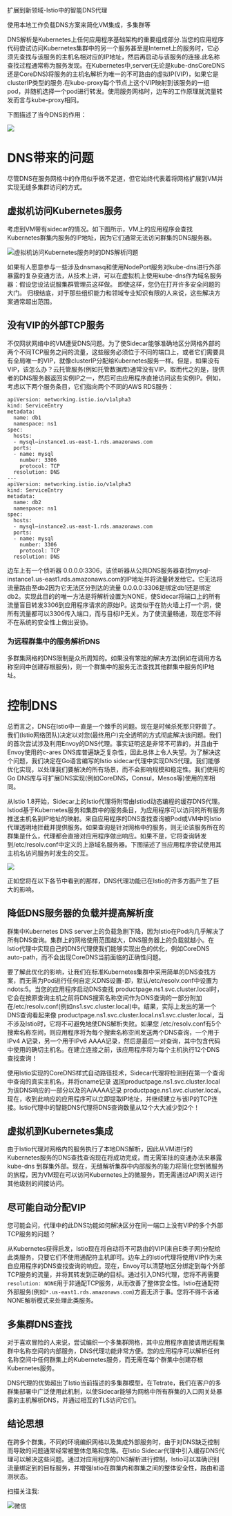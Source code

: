 扩展到新领域-Istio中的智能DNS代理

使用本地工作负载DNS方案来简化VM集成，多集群等

DNS解析是Kubernetes上任何应用程序基础架构的重要组成部分.当您的应用程序代码尝试访问Kubernetes集群中的另一个服务甚至是Internet上的服务时，它必须先查找与该服务的主机名相对应的IP地址，然后再启动与该服务的连接.此名称查找过程通常称为服务发现。在Kubernetes中,server(无论是kube-dnsCoreDNS还是CoreDNS)将服务的主机名解析为唯一的不可路由的虚拟IP(VIP)，如果它是clusterIP类型的服务.在kube-proxy每个节点上这个VIP映射到该服务的一组pod，并随机选择一个pod进行转发。使用服务网格时，边车的工作原理就流量转发而言与kube-proxy相同。

下图描述了当今DNS的作用：

![](http://img.rocdu.top/20201117/role-of-dns-today.png)

# DNS带来的问题

尽管DNS在服务网格中的作用似乎微不足道，但它始终代表着将网格扩展到VM并实现无缝多集群访问的方式。

## 虚拟机访问Kubernetes服务

考虑到VM带有sidecar的情况。如下图所示，VM上的应用程序会查找Kubernetes群集内服务的IP地址，因为它们通常无法访问群集的DNS服务器。

![虚拟机访问Kubernetes服务时的DNS解析问题](http://img.rocdu.top/20201117/vm-dns-resolution-issues.png)

如果有人愿意参与一些涉及dnsmasq和使用NodePort服务对kube-dns进行外部暴露的复杂变通方法，从技术上讲，可以在虚拟机上使用kube-dns作为域名服务器：假设您设法说服集群管理员这样做。 即使这样，您仍在打开许多安全问题的大门。 归根结底，对于那些组织能力和领域专业知识有限的人来说，这些解决方案通常超出范围。

## 没有VIP的外部TCP服务

不仅网状网络中的VM遭受DNS问题。为了使Sidecar能够准确地区分网格外部的两个不同TCP服务之间的流量，这些服务必须位于不同的端口上，或者它们需要具有全局唯一的VIP，就像clusterIP分配给Kubernetes服务一样。但是，如果没有VIP，该怎么办？云托管服务(例如托管数据库)通常没有VIP。取而代之的是，提供者的DNS服务器返回实例IP之一，然后可由应用程序直接访问这些实例IP。例如，考虑以下两个服务条目，它们指向两个不同的AWS RDS服务：


```
apiVersion: networking.istio.io/v1alpha3
kind: ServiceEntry
metadata:
  name: db1
  namespace: ns1
spec:
  hosts:
  - mysql–instance1.us-east-1.rds.amazonaws.com
  ports:
  - name: mysql
    number: 3306
    protocol: TCP
  resolution: DNS
---
apiVersion: networking.istio.io/v1alpha3
kind: ServiceEntry
metadata:
  name: db2
  namespace: ns1
spec:
  hosts:
  - mysql–instance2.us-east-1.rds.amazonaws.com
  ports:
  - name: mysql
    number: 3306
    protocol: TCP
  resolution: DNS
```

边车上有一个侦听器 0.0.0.0:3306，该侦听器从公共DNS服务器查找mysql-instance1.us-east1.rds.amazonaws.com的IP地址并将流量转发给它。它无法将流量路由至db2因为它无法区分到达的流量 0.0.0.0:3306是绑定db1还是绑定db2。实现此目的的唯一方法是将解析设置为NONE，使Sidecar将端口上的所有流量盲目转发3306到应用程序请求的原始IP。这类似于在防火墙上打一个洞，使所有流量都可以3306传入端口，而与目标IP无关。为了使流量畅通，现在您不得不在系统的安全性上做出妥协。

### 为远程群集中的服务解析DNS

多群集网格的DNS限制是众所周知的。如果没有笨拙的解决方法(例如在调用方名称空间中创建存根服务)，则一个群集中的服务无法查找其他群集中服务的IP地址。

# 控制DNS

总而言之，DNS在Istio中一直是一个棘手的问题。现在是时候杀死那只野兽了。我们(Istio网络团队)决定以对您(最终用户)完全透明的方式彻底解决该问题。我们的首次尝试涉及利用Envoy的DNS代理。事实证明这是非常不可靠的，并且由于Envoy使用的c-ares DNS库普遍缺乏复杂性，因此总体上令人失望。为了解决这个问题，我们决定在Go语言编写的Istio sidecar代理中实现DNS代理。我们能够优化实现，以处理我们要解决的所有场景，而不会影响规模和稳定性。我们使用的Go DNS库与可扩展DNS实现(例如CoreDNS，Consul，Mesos等)使用的库相同。

从Istio 1.8开始，Sidecar上的Istio代理将附带由Istiod动态编程的缓存DNS代理。Istiod基于Kubernetes服务和集群中的服务条目，为应用程序可以访问的所有服务推送主机名到IP地址的映射。来自应用程序的DNS查找查询被Pod或VM中的Istio代理透明地拦截并提供服务。如果查询是针对网格中的服务，则无论该服务所在的群集是什么，代理都会直接对应用程序做出响应。如果不是，它将查询转发到/etc/resolv.conf中定义的上游域名服务器。下图描述了当应用程序尝试使用其主机名访问服务时发生的交互。

![](http://img.rocdu.top/20201117/dns-interception-in-istio.png)

正如您将在以下各节中看到的那样，DNS代理功能已在Istio的许多方面产生了巨大的影响。

## 降低DNS服务器的负载并提高解析度

群集中Kubernetes DNS server上的负载急剧下降，因为Istio在Pod内几乎解决了所有DNS查询。集群上的网格使用范围越大，DNS服务器上的负载就越小。在Istio代理中实现自己的DNS代理使我们能够实现出色的优化，例如CoreDNS auto-path，而不会出现CoreDNS当前面临的正确性问题。

要了解此优化的影响，让我们在标准Kubernetes集群中采用简单的DNS查找方案，而无需为Pod进行任何自定义DNS设置-即，默认/etc/resolv.conf中设置为ndots:5。当您的应用程序启动DNS查找 productpage.ns1.svc.cluster.local时，它会在按原查询主机之前将DNS搜索名称空间作为DNS查询的一部分附加在/etc/resolv.conf(例如ns1.svc.cluster.local)中。结果，实际上发出的第一个DNS查询看起来像 productpage.ns1.svc.cluster.local.ns1.svc.cluster.local，当不涉及Istio时，它将不可避免地使DNS解析失败。如果您 /etc/resolv.conf有5个搜索名称空间，则应用程序将为每个搜索名称空间发送两个DNS查询，一个用于IPv4 A记录，另一个用于IPv6 AAAA记录，然后是最后一对查询，其中包含代码中使用的确切主机名。在建立连接之前，该应用程序将为每个主机执行12个DNS查找查询！

使用Istio实现的CoreDNS样式自动路径技术，Sidecar代理将检测到在第一个查询中查询的真实主机名，并将cname记录 返回productpage.ns1.svc.cluster.local为该DNS响应的一部分以及的A/AAAA记录 productpage.ns1.svc.cluster.local。现在，收到此响应的应用程序可以立即提取IP地址，并继续建立与该IP的TCP连接。Istio代理中的智能DNS代理将DNS查询数量从12个大大减少到2个！

## 虚拟机到Kubernetes集成

由于Istio代理对网格内的服务执行了本地DNS解析，因此从VM进行的Kubernetes服务的DNS查找查询现在将成功完成，而无需笨拙的变通办法来暴露kube-dns 到群集外部。现在，无缝解析集群中内部服务的能力将简化您到微服务的旅程，因为VM现在可以访问Kubernetes上的微服务，而无需通过API网关进行其他级别的间接访问。

## 尽可能自动分配VIP

您可能会问，代理中的此DNS功能如何解决区分在同一端口上没有VIP的多个外部TCP服务的问题？

从Kubernetes获得启发，Istio现在将自动将不可路由的VIP(来自E类子网)分配给此类服务，只要它们不使用通配符主机即可。边车上的Istio代理将使用VIP作为来自应用程序的DNS查找查询的响应。现在，Envoy可以清楚地区分绑定到每个外部TCP服务的流量，并将其转发到正确的目标。通过引入DNS代理，您将不再需要`resolution: NONE`用于非通配TCP服务，从而改善了整体安全性。Istio在通配符外部服务(例如`*.us-east1.rds.amazonaws.com`)方面无济于事。您将不得不诉诸NONE解析模式来处理此类服务。

## 多集群DNS查找

对于喜欢冒险的人来说，尝试编织一个多集群网格，其中应用程序直接调用远程集群中名称空间的内部服务，DNS代理功能非常方便。您的应用程序可以解析任何名称空间中任何群集上的Kubernetes服务，而无需在每个群集中创建存根Kubernetes服务。

DNS代理的优势超出了Istio当前描述的多集群模型。在Tetrate，我们在客户的多群集部署中广泛使用此机制，以使Sidecar能够为网格中所有群集的入口网关处暴露的主机解析DNS，并通过相互的TLS访问它们。

## 结论思想

在跨多个群集，不同的环境编织网格以及集成外部服务时，由于对DNS缺乏控制而导致的问题通常经常被整体忽略和忽略。在Istio Sidecar代理中引入缓存DNS代理可以解决这些问题。通过对应用程序的DNS解析进行控制，Istio可以准确识别流量绑定到的目标服务，并增强Istio在群集内和群集之间的整体安全性，路由和遥测状态。

扫描关注我:

![微信](http://img.rocdu.top/20200527/qrcode_for_gh_7457c3b1bfab_258.jpg)
